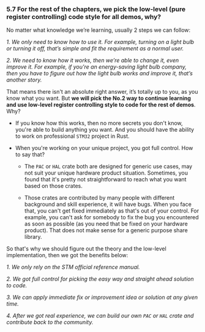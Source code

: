 ### <a name="we-will-choose-low-level-code-style">5.7 For the rest of the chapters, we pick the low-level (pure register controlling) code style for all demos, why?</a>

No matter what knowledge we’re learning, usually 2 steps we can follow:

_1. We only need to know how to use it. For example, turning on a light bulb or turning it off, that’s simple and fit the requirement as a normal user._

_2. We need to know how it works, then we’re able to change it, even improve it. For example, if you're an energy-saving light bulb company, then you have to figure out how the light bulb works and improve it, that’s another story._

That means there isn't an absolute right answer, it’s totally up to you, as you know what you want. But **we will pick the No.2 way to continue learning and use low-level register controlling style to code for the rest of demos**. Why?

- If you know how this works, then no more secrets you don't know,  you're able to build anything you want. And you should have the ability to work on professional `STM32` project in Rust.

- When you're working on your unique project, you got full control. How to say that? 

    - The `PAC` or `HAL` crate both are designed for generic use cases, may not suit your unique hardware product situation. Sometimes, you found that it's pretty not straightforward to reach what you want based on those crates.

    - Those crates are contributed by many people with different background and skill experience, it will have bugs. When you face that, you can't get fixed immediately as that's out of your control. For example, you can't ask for somebody to fix the bug you encountered as soon as possible (as you need that be fixed on your hardware product). That does not make sense for a generic purpose share library.

So that's why we should figure out the theory and the low-level implementation, then we got the benefits below:

_1. We only rely on the STM official reference manual._

_2. We got full control for picking the easy way and straight ahead solution to code._

_3. We can apply immediate fix or improvement idea or solution at any given time._

_4. After we got real experience, we can build our own `PAC` or `HAL` crate and contribute back to the community._
